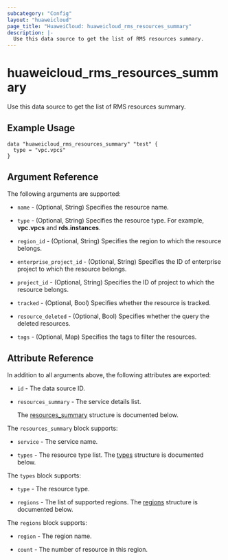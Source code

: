 ```yaml
---
subcategory: "Config"
layout: "huaweicloud"
page_title: "HuaweiCloud: huaweicloud_rms_resources_summary"
description: |-
  Use this data source to get the list of RMS resources summary.
---
```


# huaweicloud_rms_resources_summary

Use this data source to get the list of RMS resources summary.

## Example Usage

```hcl
data "huaweicloud_rms_resources_summary" "test" {
  type = "vpc.vpcs"
}
```

## Argument Reference

The following arguments are supported:

* `name` - (Optional, String) Specifies the resource name.

* `type` - (Optional, String) Specifies the resource type. For example, **vpc.vpcs** and **rds.instances**.

* `region_id` - (Optional, String) Specifies the region to which the resource belongs.

* `enterprise_project_id` - (Optional, String) Specifies the ID of enterprise project to which the resource belongs.

* `project_id` - (Optional, String) Specifies the ID of project to which the resource belongs.

* `tracked` - (Optional, Bool) Specifies whether the resource is tracked.

* `resource_deleted` - (Optional, Bool) Specifies whether the query the deleted resources.

* `tags` - (Optional, Map) Specifies the tags to filter the resources.

## Attribute Reference

In addition to all arguments above, the following attributes are exported:

* `id` - The data source ID.

* `resources_summary` - The service details list.

  The [resources_summary](#resources_summary) structure is documented below.

<a name="resources_summary"></a>
The `resources_summary` block supports:

* `service` - The service name.

* `types` - The resource type list.
  The [types](#types) structure is documented below.

<a name="types"></a>
The `types` block supports:

* `type` - The resource type.

* `regions` - The list of supported regions.
  The [regions](#regions) structure is documented below.

<a name="regions"></a>
The `regions` block supports:

* `region` - The region name.

* `count` - The number of resource in this region.

